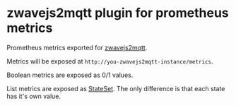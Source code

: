 # zwavejs2mqtt plugin for prometheus metrics

Prometheus metrics exported for [zwavejs2mqtt](https://github.com/zwave-js/zwavejs2mqtt).

Metrics will be exposed at `http://you-zwavejs2mqtt-instance/metrics`.

Boolean metrics are exposed as 0/1 values.

List metrics are exposed as [StateSet](https://github.com/OpenObservability/OpenMetrics/blob/main/specification/OpenMetrics.md#StateSet).
The only difference is that each state has it's own value.
